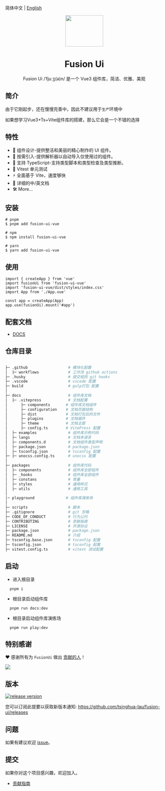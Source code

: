 简体中文 | [English](./README.en-CN.md)

<p align="center">
<img  width="120px" height="100px"  src="https://img-blog.csdnimg.cn/99f1d53fa0b244809eee1a8a359e3261.png#pic_center" >
</p>
<h1 align="center">Fusion Ui</h1>
<p align="center">Fusion Ui /ˈfjuːʒ(ə)n/ 是一个 Vue3 组件库，简洁、优雅、美观</p>
</p>

## 简介

由于它刚起步，还在慢慢完善中，因此不建议用于``生产``环境中

如果想学习Vue3+Ts+Vite组件库的搭建，那么它会是一个不错的选择

## 特性

- 🧜 组件设计-提供整洁和美丽的精心制作的 UI 组件。
- 🎡 按需引入-提供解析器以自动导入仅使用过的组件。
- 💪 支持 TypeScript-支持类型脚本和类型检查及类型推断。
- 🧪 Vitest 单元测试
- ⚡️ 全面基于 Vite，速度够快
- 📃 详细的中/英文档
- 🛠  More...

## 安装

```
# pnpm
$ pnpm add fusion-ui-vue

# npm
$ npm install fusion-ui-vue

# yarn
$ yarn add fusion-ui-vue

```

## 使用

```
import { createApp } from 'vue'
import fusionUi from 'fusion-ui-vue'
import 'fusion-ui-vue/dist/styles/index.css'
import App from './App.vue'

const app = createApp(App)
app.use(fusionUi).mount('#app')

```

## 配套文档

- [DOCS](https://tsinghua-lau.github.io/fusion-ui/)

## 仓库目录
```bash

├─ .github                  # 模块化配置
│  ├─ workflows             # 工作流 github actions
├─ .husky                   # 提交规则 git hooks
├─ .vscode                  # vscode 配置
├─ build                    # gulp打包 配置
│
├─ docs                     # 组件库文档
│  ├─ .vitepress            # 文档配置
│      ├─ components       # 组件库文档组件
│      ├─ configuration    # 文档页面结构
│      ├─ dist             # 文档打包后的文件
│      ├─ plugins          # 文档插件
│      ├─ theme            # 文档主题
│      ├─ config.ts        # VitePress 配置
│  ├─ examples              # 组件库示例代码
│  ├─ langs                 # 文档多语言
│  ├─ components.d          # 文档组件类型声明
│  ├─ package.json          # package.json
│  ├─ tsconfig.json         # tsconfig 配置
├─ ├─ unocss.config.ts      # unocss 配置
│
├─ packages                 # 组件库代码
│  ├─ components            # 组件库全部组件
│  ├─ _hooks                # 组件库全部组件
│  ├─ constans              # 常量
│  ├─ styles                # 通用样式
│  ├─ utils                 # 通用工具
│
│─ playground              # 组件库演练场
│
├─ scripts                  # 脚本
├─ .gitignore               # git 忽略
├─ CODE_OF_CONDUCT          # 行为公约
├─ CONTRIBUTING             # 贡献指南
├─ LICENSE                  # 开源协议
├─ package.json             # package.json
├─ README.md                # 介绍
├─ tsconfig.base.json       # tsconfig 配置
├─ tsconfig.json            # tsconfig 配置
├─ vitest.config.ts         # vitest 测试配置

```

## 启动
  - 进入根目录

  ```
    pnpm i
  ```

  - 根目录启动组件库
  ```
    pnpm run docs:dev
  ```
  - 根目录启动组件库演练场
  ```
    pnpm run play:dev
  ```

## 特别感谢

❤️ 感谢所有为 ```FusionUi``` 做出 [贡献的人](https://github.com/tsinghua-lau/fusion-ui/graphs/contributors)！

<a href="https://github.com/tsinghua-lau/fusion-ui/graphs/contributors">
  <img src="https://contrib.rocks/image?repo=tsinghua-lau/fusion-ui" />
</a>

## 版本



[![release version](https://img.shields.io/npm/v/fusion-ui-vue.svg?label=FusionUi&color=blue)](https://www.npmjs.com/package/fusion-ui-vue)


您可以订阅此提要以获取新版本通知: https://github.com/tsinghua-lau/fusion-ui/releases

## 问题

如果有建议欢迎 [issue](https://github.com/tsinghua-lau/fusion-ui/issues)。

## 提交

如果你对这个项目感兴趣，欢迎加入。

- [贡献指南](https://github.com/tsinghua-lau/fusion-ui/blob/master/CONTRIBUTING.zh-CN.md)
